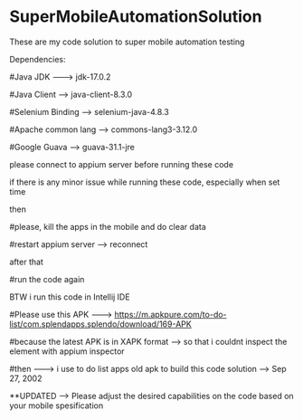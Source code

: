 # SuperMobileAutomationSolution
These are my code solution to super mobile automation testing

Dependencies:

#Java JDK ---> jdk-17.0.2

#Java Client --> java-client-8.3.0

#Selenium Binding --> selenium-java-4.8.3

#Apache common lang --> commons-lang3-3.12.0

#Google Guava --> guava-31.1-jre

please connect to appium server before running these code

if there is any minor issue while running these code, especially when set time 

then 

#please, kill the apps in the mobile and do clear data

#restart appium server --> reconnect

after that

#run the code again

BTW i run this code in Intellij IDE

#Please use this APK ---> https://m.apkpure.com/to-do-list/com.splendapps.splendo/download/169-APK

#because the latest APK is in XAPK format --> so that i couldnt inspect the element with appium inspector

#then ---> i use to do list apps old apk to build this code solution --> Sep 27, 2002 



**UPDATED --> Please adjust the desired capabilities on the code based on your mobile spesification 

